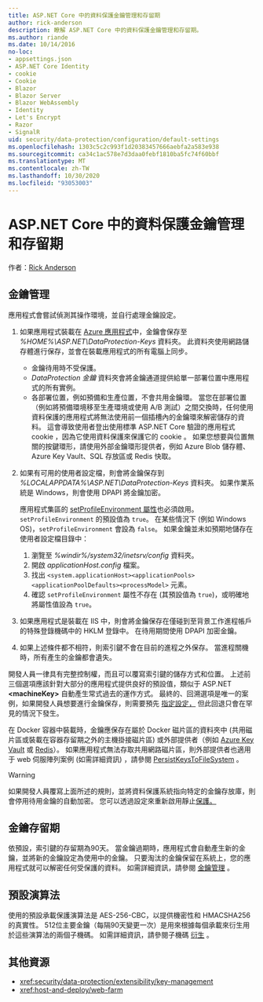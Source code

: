 ```yaml
---
title: ASP.NET Core 中的資料保護金鑰管理和存留期
author: rick-anderson
description: 瞭解 ASP.NET Core 中的資料保護金鑰管理和存留期。
ms.author: riande
ms.date: 10/14/2016
no-loc:
- appsettings.json
- ASP.NET Core Identity
- cookie
- Cookie
- Blazor
- Blazor Server
- Blazor WebAssembly
- Identity
- Let's Encrypt
- Razor
- SignalR
uid: security/data-protection/configuration/default-settings
ms.openlocfilehash: 1303c5c2c993f1d20383457666aebfa2a583e938
ms.sourcegitcommit: ca34c1ac578e7d3daa0febf1810ba5fc74f60bbf
ms.translationtype: MT
ms.contentlocale: zh-TW
ms.lasthandoff: 10/30/2020
ms.locfileid: "93053003"
---
```

# <a name="data-protection-key-management-and-lifetime-in-aspnet-core"></a>ASP.NET Core 中的資料保護金鑰管理和存留期

作者：[Rick Anderson](https://twitter.com/RickAndMSFT)

## <a name="key-management"></a>金鑰管理

應用程式會嘗試偵測其操作環境，並自行處理金鑰設定。

1. 如果應用程式裝載在 [Azure 應用程式](https://azure.microsoft.com/services/app-service/)中，金鑰會保存至 *%HOME%\ASP.NET\DataProtection-Keys* 資料夾。 此資料夾使用網路儲存體進行保存，並會在裝載應用程式的所有電腦上同步。
   * 金鑰待用時不受保護。
   * *DataProtection 金鑰* 資料夾會將金鑰通道提供給單一部署位置中應用程式的所有實例。
   * 各部署位置，例如預備和生產位置，不會共用金鑰環。 當您在部署位置（例如將預備環境移至生產環境或使用 A/B 測試）之間交換時，任何使用資料保護的應用程式將無法使用前一個插槽內的金鑰環來解密儲存的資料。 這會導致使用者登出使用標準 ASP.NET Core 驗證的應用程式 cookie ，因為它使用資料保護來保護它的 cookie 。 如果您想要與位置無關的按鍵環形，請使用外部金鑰環形提供者，例如 Azure Blob 儲存體、Azure Key Vault、SQL 存放區或 Redis 快取。

1. 如果有可用的使用者設定檔，則會將金鑰保存到 *%LOCALAPPDATA%\ASP.NET\DataProtection-Keys* 資料夾。 如果作業系統是 Windows，則會使用 DPAPI 將金鑰加密。

   應用程式集區的 [setProfileEnvironment 屬性](/iis/configuration/system.applicationhost/applicationpools/add/processmodel#configuration)也必須啟用。 `setProfileEnvironment` 的預設值為 `true`。 在某些情況下 (例如 Windows OS)，`setProfileEnvironment` 會設為 `false`。 如果金鑰並未如預期地儲存在使用者設定檔目錄中：

   1. 瀏覽至 *%windir%/system32/inetsrv/config* 資料夾。
   1. 開啟 *applicationHost.config* 檔案。
   1. 找出 `<system.applicationHost><applicationPools><applicationPoolDefaults><processModel>` 元素。
   1. 確認 `setProfileEnvironment` 屬性不存在 (其預設值為 `true`)，或明確地將屬性值設為 `true`。

1. 如果應用程式是裝載在 IIS 中，則會將金鑰保存在僅碰到至背景工作進程帳戶的特殊登錄機碼中的 HKLM 登錄中。 在待用期間使用 DPAPI 加密金鑰。

1. 如果上述條件都不相符，則索引鍵不會在目前的進程之外保存。 當進程關機時，所有產生的金鑰都會遺失。

開發人員一律具有完整控制權，而且可以覆寫索引鍵的儲存方式和位置。 上述前三個選項應該針對大部分的應用程式提供良好的預設值，類似于 ASP.NET **\<machineKey>** 自動產生常式過去的運作方式。 最終的、回溯選項是唯一的案例，如果開發人員想要進行金鑰保存，則需要預先 [指定設定，](xref:security/data-protection/configuration/overview) 但此回退只會在罕見的情況下發生。

在 Docker 容器中裝載時，金鑰應保存在屬於 Docker 磁片區的資料夾中 (共用磁片區或裝載在容器存留期之外的主機掛接磁片區) 或外部提供者（例如 [Azure Key Vault](https://azure.microsoft.com/services/key-vault/) 或 [Redis](https://redis.io/)）。 如果應用程式無法存取共用網路磁片區，則外部提供者也適用于 web 伺服陣列案例 (如需詳細資訊) ，請參閱 [PersistKeysToFileSystem](xref:security/data-protection/configuration/overview#persistkeystofilesystem) 。

> [!WARNING]
> 如果開發人員覆寫上面所述的規則，並將資料保護系統指向特定的金鑰存放庫，則會停用待用金鑰的自動加密。 您可以透過設定來重新啟用靜止[保護。](xref:security/data-protection/configuration/overview)

## <a name="key-lifetime"></a>金鑰存留期

依預設，索引鍵的存留期為90天。 當金鑰過期時，應用程式會自動產生新的金鑰，並將新的金鑰設定為使用中的金鑰。 只要淘汰的金鑰保留在系統上，您的應用程式就可以解密任何受保護的資料。 如需詳細資訊，請參閱 [金鑰管理](xref:security/data-protection/implementation/key-management#key-expiration-and-rolling) 。

## <a name="default-algorithms"></a>預設演算法

使用的預設承載保護演算法是 AES-256-CBC，以提供機密性和 HMACSHA256 的真實性。 512位主要金鑰（每隔90天變更一次）是用來根據每個承載來衍生用於這些演算法的兩個子機碼。 如需詳細資訊，請參閱子機碼 [衍生](xref:security/data-protection/implementation/subkeyderivation#additional-authenticated-data-and-subkey-derivation) 。

## <a name="additional-resources"></a>其他資源

* <xref:security/data-protection/extensibility/key-management>
* <xref:host-and-deploy/web-farm>
